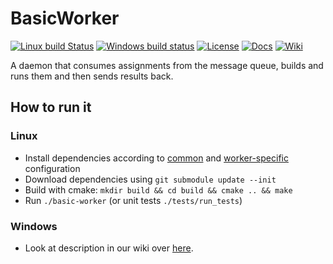 # BasicWorker

[![Linux build Status](https://img.shields.io/travis/ReCodEx/worker/master.svg?label=Linux%20build)](https://travis-ci.org/ReCodEx/worker)
[![Windows build status](https://img.shields.io/appveyor/ci/ReCodEx/BasicWorker/master.svg?label=Windows%20build)](https://ci.appveyor.com/project/ReCodEx/basicworker/branch/master)
[![License](http://img.shields.io/:license-mit-blue.svg)](http://badges.mit-license.org)
[![Docs](https://img.shields.io/badge/docs-latest-brightgreen.svg)](http://recodex.github.io/worker/)
[![Wiki](https://img.shields.io/badge/docs-wiki-orange.svg)](https://github.com/ReCodEx/GlobalWiki/wiki)

A daemon that consumes assignments from the message queue, builds and runs them 
and then sends results back.

## How to run it

### Linux
- Install dependencies according to [common](https://github.com/ReCodEx/GlobalWiki/wiki/System-configuration#common) and [worker-specific](https://github.com/ReCodEx/GlobalWiki/wiki/System-configuration#worker) configuration
- Download dependencies using `git submodule update --init`
- Build with cmake: `mkdir build && cd build && cmake .. && make`
- Run `./basic-worker` (or unit tests `./tests/run_tests`)

### Windows
- Look at description in our wiki over [here](https://github.com/ReCodEx/GlobalWiki/wiki/System-configuration#windows-worker).

